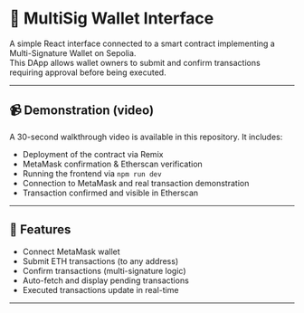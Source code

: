 # 🔐 MultiSig Wallet Interface

A simple React interface connected to a smart contract implementing a Multi-Signature Wallet on Sepolia.  
This DApp allows wallet owners to submit and confirm transactions requiring approval before being executed.

---

## 📹 Demonstration (video)

A 30-second walkthrough video is available in this repository. It includes:
- Deployment of the contract via Remix
- MetaMask confirmation & Etherscan verification
- Running the frontend via `npm run dev`
- Connection to MetaMask and real transaction demonstration
- Transaction confirmed and visible in Etherscan

---

## 🚀 Features

- Connect MetaMask wallet
- Submit ETH transactions (to any address)
- Confirm transactions (multi-signature logic)
- Auto-fetch and display pending transactions
- Executed transactions update in real-time

---



